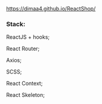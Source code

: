 https://dimaa4.github.io/ReactShop/

### Stack:


ReactJS + hooks;

React Router;

Axios;

SCSS;

React Context;

React Skeleton;


